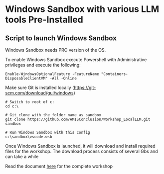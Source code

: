# Windows Sandbox with various LLM tools Pre-Installed
## Script to launch Windows Sandbox

Windows Sandbox needs PRO version of the OS.   

To enable Windows Sandbox execute Powershell with Administrative privileges and execute the following:

```shell
Enable-WindowsOptionalFeature -FeatureName "Containers-DisposableClientVM" -All -Online
```

Make sure Git is installed locally (https://git-scm.com/download/gui/windows)

```shell
# Switch to root of c:
cd c:\

# Git clone with the folder name as sandbox
git clone https://github.com/AMISConclusion/Workshop_LocalLLM.git sandbox

# Run Windows Sandbox with this config
c:\sandbox\vscode.wsb
```

Once Windows Sandbox is launched, it will download and install required files for the workshop. The download process consists of several Gbs and can take a while

Read the document [here](https://github.com/AMISConclusion/Workshop_LocalLLM/blob/main/workshop%20local%20model.docx)  for the complete workshop 
